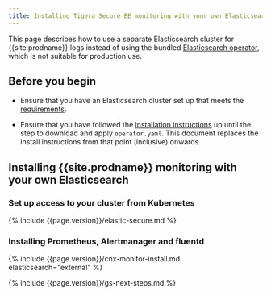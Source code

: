 ```yaml
---
title: Installing Tigera Secure EE monitoring with your own Elasticsearch
---
```


This page describes how to use a separate Elasticsearch cluster for {{site.prodname}} logs instead of using the bundled
[Elasticsearch operator](https://github.com/upmc-enterprises/elasticsearch-operator),
which is not suitable for production use.

## Before you begin

- Ensure that you have an Elasticsearch cluster set up that meets the 
  [requirements]({{site.baseurl}}/{{page.version}}/getting-started/kubernetes/requirements#elasticsearch-requirements).

- Ensure that you have followed the [installation instructions]({{site.baseurl}}/{{page.version}}/getting-started/kubernetes/installation)
  up until the step to download and apply `operator.yaml`.  This document replaces
  the install instructions from that point (inclusive) onwards.

## Installing {{site.prodname}} monitoring with your own Elasticsearch

### Set up access to your cluster from Kubernetes

{% include {{page.version}}/elastic-secure.md %}

### Installing Prometheus, Alertmanager and fluentd

{% include {{page.version}}/cnx-monitor-install.md elasticsearch="external" %}

{% include {{page.version}}/gs-next-steps.md %}
